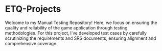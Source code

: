 # ETQ-Projects
Welcome to my Manual Testing Repository!  Here, we focus on ensuring the quality and reliability of the game application through testing methodologies. 
For this project, I've developed test cases by carefully scrutinizing the requirements and SRS documents, ensuring alignment and comprehensive coverage.

